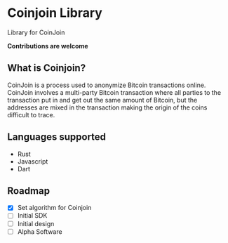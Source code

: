 # Coinjoin Library

Library for CoinJoin

**Contributions are welcome**

## What is Coinjoin?

CoinJoin is a process used to anonymize Bitcoin transactions online. CoinJoin involves a multi-party Bitcoin transaction where all parties to the transaction put in and get out the same amount of Bitcoin, but the addresses are mixed in the transaction making the origin of the coins difficult to trace.

## Languages supported

- Rust
- Javascript
- Dart


## Roadmap

- [x] Set algorithm for Coinjoin
- [ ] Initial SDK
- [ ] Initial design
- [ ] Alpha Software
